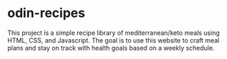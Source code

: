 # odin-recipes

This project is a simple recipe library of mediterranean/keto meals using HTML, CSS, and Javascript. The goal is to use this website to craft meal plans and stay on track with health goals based on a weekly schedule.